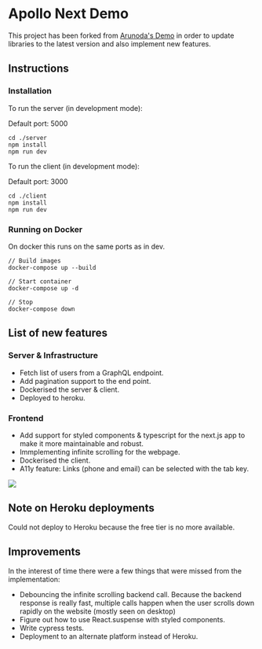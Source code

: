 # Apollo Next Demo

This project has been forked from [Arunoda's Demo](https://github.com/arunoda/next-apollo-demo) in order to update libraries to the latest version and also implement new features.

## Instructions

### Installation

To run the server (in development mode):

Default port: 5000

```
cd ./server
npm install
npm run dev
```

To run the client (in development mode):

Default port: 3000

```
cd ./client
npm install
npm run dev
```

### Running on Docker

On docker this runs on the same ports as in dev.

```
// Build images
docker-compose up --build

// Start container
docker-compose up -d

// Stop
docker-compose down
```

## List of new features

### Server & Infrastructure

- Fetch list of users from a GraphQL endpoint.
- Add pagination support to the end point.
- Dockerised the server & client.
- Deployed to heroku.

### Frontend

- Add support for styled components & typescript for the next.js app to make it more maintainable and robust.
- Immplementing infinite scrolling for the webpage.
- Dockerised the client.
- A11y feature: Links (phone and email) can be selected with the tab key.

![](https://i.imgur.com/5TXceZf.png)

## Note on Heroku deployments

Could not deploy to Heroku because the free tier is no more available.

## Improvements

In the interest of time there were a few things that were missed from the implementation:

- Debouncing the infinite scrolling backend call. Because the backend response is really fast, multiple calls happen when the user scrolls down rapidly on the website (mostly seen on desktop)
- Figure out how to use React.suspense with styled components.
- Write cypress tests.
- Deployment to an alternate platform instead of Heroku.

